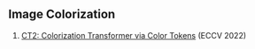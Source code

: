 ## Image Colorization
1. [CT2: Colorization Transformer via Color Tokens](https://ci.idm.pku.edu.cn/Weng_ECCV22b.pdf) (ECCV 2022)
